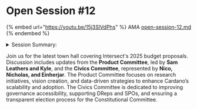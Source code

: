 # Open Session #12



{% embed url="https://youtu.be/15j3SlVdPhs" %}
AMA [open-session-12.md](open-session-12.md "mention")
{% endembed %}

<details>

<summary>Session Summary:</summary>

The latest Cardano Budget Committee AMA session featured presentations from the **Product Committee** and the **Civics Committee**, focusing on their **budget proposals for 2025**. The session provided insight into their research initiatives, governance strategies, and funding plans while allowing the community to ask questions and engage in discussions.

The session began with an outline of **meeting principles**, encouraging structured discussions, professional dialogue, and a fair allocation of speaking time. Attendees were asked to listen to the committee presentations before asking questions and were encouraged to raise their hands to be recognized. Each question was given a two-minute time limit, with one follow-up question allowed before moving on to the next participant.

**Product Committee Presentation**

Sam Leathers, Chair of the Product Committee, led the presentation alongside Vice Chair Kyle and other committee members. Their primary objectives include facilitating an **open and transparent** process to create both a **2025 roadmap** and a **five-year vision for Cardano**, as well as recommending the **scope of the research budget**.

The **research budget** was divided into **four categories**:

1. **Vision Creation:** Funding work to develop and refine a five-year vision for Cardano through **community collaboration, public discussions, and whiteboarding sessions at events**.
2. **Academic Research:** Supporting **long-term** blockchain research focusing on **security, sustainability, scalability, and interoperability** to maintain Cardano’s leadership as a third-generation blockchain.
3. **Product Research:** Conducting **short- and mid-term research** on **user behavior, market trends, and blockchain adoption** to ensure that Cardano meets evolving industry needs.
4. **Overhead:** Covering **administrative costs** associated with facilitating and managing these research activities.

The **top priority for 2025** is **increasing adoption and usage**, which the committee broke down into **three areas**:

1. **Governance Evolution:** Ensuring Cardano’s governance mechanisms **adapt and improve** over time.
2. **Scalability & Interoperability:** Developing **core blockchain improvements** to support increased transactions and cross-chain interactions.
3. **Vision Creation:** Shifting from **a founder-led vision** to a **community-driven** long-term roadmap for Cardano.

In terms of **academic research**, several key focus areas were outlined, including **Ouroboros Omega**, **proof of useful work**, **tokenomics**, **identity solutions**, and **partner chain infrastructure**. These research efforts will help Cardano **stay at the forefront of blockchain technology** while ensuring long-term usability and financial sustainability.

Kyle then discussed **product research**, emphasizing the need for **data-driven decision-making** to inform development. A major area of focus will be identifying **the transaction volume required to sustain ecosystem incentives**, ensuring the long-term viability of Cardano’s reward mechanisms. The committee also highlighted **research into potential partnerships**, such as settling other blockchain transactions on **Cardano’s Layer 1** as a means of increasing usage.

To support these initiatives, the committee proposed a **small overhead budget** to manage these research efforts efficiently. A QR code was provided for attendees interested in joining **open calls** and contributing to the research agenda.

**Community Q\&A for the Product Committee**

The Q\&A session opened with questions about **Ouroboros Omega**, a research area focused on improving **consensus mechanisms and network scalability**. Sam explained that this research bucket includes **multi-resource consensus**, **proof of useful work**, and **congestion control mechanisms** to enhance **transaction efficiency and network fairness**.

Further discussion centered around **Democracy 4.0**, a research initiative aimed at refining **on-chain governance**. Sam noted that the committee recommends **waiting at least six to nine months** before making further governance changes to allow time for **observing real-world governance interactions** post-hard fork. This approach ensures that adjustments are **data-driven rather than speculative**.

Nicholas raised concerns about **incentivizing DReps (Delegated Representatives)**, questioning how their participation could be **maintained and improved over time**. Sam emphasized that **reward mechanisms should not be rushed** and should be **evaluated based on real-world participation trends** before implementing automatic incentives. The discussion also covered **academic research contributions**, with community members encouraging universities to analyze **Cardano’s governance model** for academic study.

**Civics Committee Presentation**

Following the Product Committee’s presentation, Nico and Hansen from the **Cardano Civics Committee** presented their **2025 governance strategy**. The Civics Committee’s primary mission is to **ensure that Cardano’s governance is accessible, fair, and transparent**, focusing on **three main objectives**:

1. **Supporting Governance Participants** – Providing **training, tooling, and potential compensation** for **DReps, SPOs, and the Constitutional Committee** to improve governance efficiency.
2. **Stewarding the Governance Process** – Overseeing **the ratification of the Constitution**, planning the **Constitutional Committee election process**, and improving governance-related **tooling and documentation**.
3. **Facilitating Governance Improvements** – Conducting **annual governance reviews**, assessing the **effectiveness of governance actions**, and developing **recommendations for improvements**.

The committee emphasized the need to **improve accessibility and participation in governance**. This includes **language accessibility**, ensuring that governance tools and educational materials are available in multiple languages. Nico also noted concerns about **low SPO participation in governance votes**, highlighting the need for **better engagement strategies and educational outreach**.

Another major discussion point was **potential DRep compensation**, a topic that has been widely debated within the Cardano community. The Civics Committee has allocated **a budget placeholder** for potential **DRep rewards**, but no final decision has been made. The committee stressed the importance of **consulting with active DReps** and conducting further analysis before implementing any formal compensation models.

**Community Q\&A for the Civics Committee**

Logan raised concerns about **improving the user experience of governance participation**. The discussion highlighted the importance of **wallet integration**, as demonstrated by Daedalus' recent **20% increase in governance participation** after integrating governance features. Nico emphasized that **governance should be as easy as staking**, and future wallet updates should further streamline **delegation and participation**.

Mike asked about the **contingency plan if the Constitution fails ratification**. Lloyd explained that if DReps reject the Constitution, **another draft would need to be proposed**, taking into account feedback from dissenting votes. The lack of an approved Constitution would also **halt Intersect’s funding**, requiring the community to find alternative solutions to sustain Cardano’s governance operations.

**Final Discussion and Next Steps**

The session concluded with a discussion on **Cardano’s first official governance action: the Plutus Hard Fork proposal**, which will go on-chain in the coming days. The governance vote requires **51% SPO participation**, and community leaders emphasized the need to **mobilize stake pool operators** to ensure the proposal is approved.

Additionally, the **net change limit discussion** was addressed, with a proposal set at **350 million ADA for 2025**. Adam and Jonah raised concerns about ensuring **clear definitions** for the net change limit, particularly how **treasury inflows and outflows** are accounted for. Lloyd assured the community that the proposal will undergo a **two-week public discussion** before being submitted on-chain.

As the meeting wrapped up, attendees were encouraged to continue participating in upcoming budget discussions. Plans were set to **further refine the budget**, schedule **committee-specific discussions**, and **mobilize governance participants** for the hard fork vote. Community members were reminded to check the **budget knowledge base** for presentation materials, session recordings, and ongoing governance discussions.

The meeting concluded with **well wishes for the holiday season**, and an invitation for all participants to continue engaging in **Cardano’s governance and budget processes** in the new year.

</details>

Join us for the latest town hall covering Intersect's 2025 budget proposals. Discussion includes updates from the **Product Committee**, led by **Sam Leathers and Kyle**, and the **Civics Committee**, represented by **Nico, Nicholas, and Einherjar**. The Product Committee focuses on research initiatives, vision creation, and data-driven strategies to enhance Cardano’s scalability and adoption. The Civics Committee is dedicated to improving governance accessibility, supporting DReps and SPOs, and ensuring a transparent election process for the Constitutional Committee.
